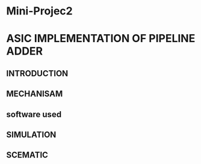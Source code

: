 # Mini-Projec2
# ASIC IMPLEMENTATION OF PIPELINE ADDER

## INTRODUCTION

## MECHANISAM
## software used

## SIMULATION 

## SCEMATIC


